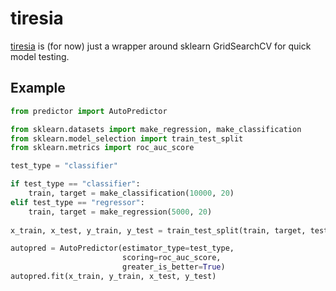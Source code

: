<!---
<div align="center">
    <img src="docs/tiresia.png" width=150 height=180>
</div>
--->

# tiresia

[tiresia](https://en.wikipedia.org/wiki/Tiresias) is (for now) just a wrapper around sklearn GridSearchCV for quick model testing.

## Example
```python
from predictor import AutoPredictor

from sklearn.datasets import make_regression, make_classification
from sklearn.model_selection import train_test_split
from sklearn.metrics import roc_auc_score

test_type = "classifier"

if test_type == "classifier":
    train, target = make_classification(10000, 20)
elif test_type == "regressor":
    train, target = make_regression(5000, 20)
    
x_train, x_test, y_train, y_test = train_test_split(train, target, test_size=0.3)

autopred = AutoPredictor(estimator_type=test_type,
                         scoring=roc_auc_score,
                         greater_is_better=True)
autopred.fit(x_train, y_train, x_test, y_test)
```
